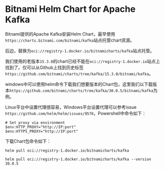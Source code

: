 # Bitnami Helm Chart for Apache Kafka

Bitnami提供的Apache Kafka安装Helm Chart，最早使用`https://charts.bitnami.com/bitnami/kafka`站点托管chart资源。

后边，替换为`oci://registry-1.docker.io/bitnamicharts/kafka`站点托管。

我们使用的老版本`15.3.0`的chart已经不能在`oci://registry-1.docker.io`站点上找到了。仅可以从Github上找到历史标签`https://github.com/bitnami/charts/tree/kafka/15.3.0/bitnami/kafka`。

windows中可以使用helm命令下载我们想要版本的Chart包，这里我们以下载版本`https://github.com/bitnami/charts/tree/kafka/30.0.5/bitnami/kafka`为例。

Linux平台中设置代理很容易，Windows平台设置代理可以参考issue `https://github.com/helm/helm/issues/9576`，Powershell中命令如下：

```
# Set proxy via environment
$env:HTTP_PROXY="http://IP:port"
$env:HTTPS_PROXY="http://IP:port"
```

下载Chart包命令如下：

```
helm pull oci://registry-1.docker.io/bitnamicharts/kafka

helm pull oci://registry-1.docker.io/bitnamicharts/kafka --version 30.0.5
```
